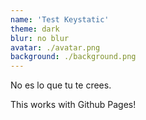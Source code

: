 ```yaml
---
name: 'Test Keystatic'
theme: dark
blur: no blur
avatar: ./avatar.png
background: ./background.png
---
```

No es lo que tu te crees.



This works with Github Pages!
